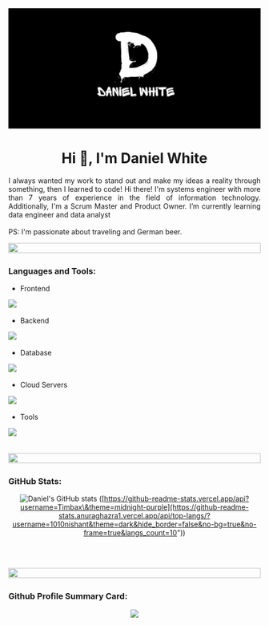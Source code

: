 <img src="img/Sin título.png" >

<h1 align="center">Hi 👋, I'm Daniel White</h1>
<p align="justify">I always wanted my work to stand out and make my ideas a reality through something, then I learned to code! Hi there! 
   I'm systems engineer with more than 7 years of experience in the field of information technology. Additionally, I'm a Scrum Master and Product Owner. I’m currently learning data engineer and data analyst<br><br>
   PS: I'm passionate about traveling and German beer.</p>

<img src="https://i.imgur.com/dBaSKWF.gif" height="20" width="100%">

<h3 align="left">Languages and Tools:</h3>

- Frontend
<p align="left">
  <a href="https://skillicons.dev">
    <img src="https://skillicons.dev/icons?i=vue,js,react,jquery,bootstrap,tailwind" />
  </a>
</p>

- Backend
<p align="left">
  <a href="https://skillicons.dev">
    <img src="https://skillicons.dev/icons?i=php,laravel,java,nodejs,py" />
  </a>
</p>

- Database
<p align="left">
  <a href="https://skillicons.dev">
    <img src="https://skillicons.dev/icons?i=mongodb,mysql,postgresql" />
  </a>
</p>

- Cloud Servers
<p align="left">
  <a href="https://skillicons.dev">
    <img src="https://skillicons.dev/icons?i=azure,aws,firebase,cloudflare" />
  </a>
</p>

- Tools
<p align="left">
  <a href="https://skillicons.dev">
    <img src="https://skillicons.dev/icons?i=git,github,anaconda,bitbucket,codepen,vscode,postman,npm,ps" />
  </a>
</p>

<br/>

<img src="https://i.imgur.com/dBaSKWF.gif" height="20" width="100%">

<h3 align="left">GitHub Stats:</h3>
<div align="center">
 
![Daniel's GitHub stats](https://github-readme-stats.vercel.app/api?username=Timbax\&theme=midnight-purple)
([https://github-readme-stats.vercel.app/api?username=Timbax\&theme=midnight-purple](https://github-readme-stats.anuraghazra1.vercel.app/api/top-langs/?username=1010nishant&theme=dark&hide_border=false&no-bg=true&no-frame=true&langs_count=10"))

</div>

<br><br>

<img src="https://i.imgur.com/dBaSKWF.gif" height="20" width="100%">

<h3 align="left">Github Profile Summary Card:</h3>

<div align=center>
  
   ![](https://github-profile-summary-cards.vercel.app/api/cards/profile-details?username=Timbax&theme=github_dark)
  
</div>
<br><br>

